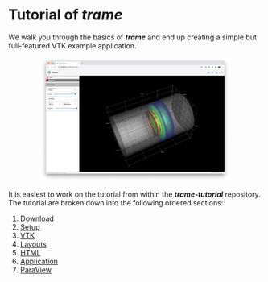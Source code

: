 # Tutorial of ***trame***

We walk you through the basics of ***trame*** and end up creating a simple but full-featured VTK example application.

<p style="text-align:center;"><img src="../images/tutorial-example.jpg" alt="Example VTK Application" style="width: 75%; height: 75%"></p>

It is easiest to work on the tutorial from within the ***trame-tutorial*** repository. The tutorial are broken down into the following ordered sections:

1. [Download](./tutorial-download.html)
2. [Setup](./tutorial-setup-vtk.html)
3. [VTK](./tutorial-vtk.html)
4. [Layouts](./tutorial-layouts.html)
5. [HTML](./tutorial-html.html)
6. [Application](./tutorial-example.html)
7. [ParaView](./tutorial-paraview.html)
